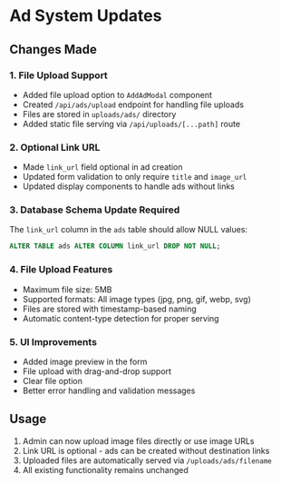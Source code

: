 # Ad System Updates

## Changes Made

### 1. File Upload Support
- Added file upload option to `AddAdModal` component
- Created `/api/ads/upload` endpoint for handling file uploads
- Files are stored in `uploads/ads/` directory
- Added static file serving via `/api/uploads/[...path]` route

### 2. Optional Link URL
- Made `link_url` field optional in ad creation
- Updated form validation to only require `title` and `image_url`
- Updated display components to handle ads without links

### 3. Database Schema Update Required
The `link_url` column in the `ads` table should allow NULL values:

```sql
ALTER TABLE ads ALTER COLUMN link_url DROP NOT NULL;
```

### 4. File Upload Features
- Maximum file size: 5MB
- Supported formats: All image types (jpg, png, gif, webp, svg)
- Files are stored with timestamp-based naming
- Automatic content-type detection for proper serving

### 5. UI Improvements
- Added image preview in the form
- File upload with drag-and-drop support
- Clear file option
- Better error handling and validation messages

## Usage
1. Admin can now upload image files directly or use image URLs
2. Link URL is optional - ads can be created without destination links
3. Uploaded files are automatically served via `/uploads/ads/filename`
4. All existing functionality remains unchanged
